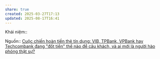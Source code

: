```yaml
---
share: true
created: 2025-03-27T17:13
updated: 2025-08-17T16:41
---
```

Khái niệm:: 

Nguồn:: [Cuộc chiến hoàn tiền thẻ tín dụng: VIB, TPBank, VPBank hay Techcombank đang "đốt tiền" thế nào để câu khách, và ai mới là người hào phóng thật sự?](https://genk.vn/cuoc-chien-hoan-tien-the-tin-dung-vib-tpbank-vpbank-hay-techcombank-dang-dot-tien-the-nao-de-cau-khach-va-ai-moi-la-nguoi-hao-phong-that-su-20250804162615694.chn)
